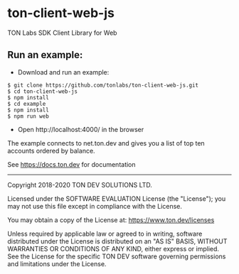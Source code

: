 # ton-client-web-js

TON Labs SDK Client Library for Web

## Run an example:
* Download and run an example:
```
$ git clone https://github.com/tonlabs/ton-client-web-js.git
$ cd ton-client-web-js
$ npm install
$ cd example
$ npm install
$ npm run web
```
* Open http://localhost:4000/ in the browser

The example connects to net.ton.dev and gives you a list of top ten accounts ordered by balance.

See https://docs.ton.dev for documentation

---
Copyright 2018-2020 TON DEV SOLUTIONS LTD.

Licensed under the SOFTWARE EVALUATION License (the "License"); you may not use
this file except in compliance with the License.

You may obtain a copy of the License at: https://www.ton.dev/licenses

Unless required by applicable law or agreed to in writing, software
distributed under the License is distributed on an "AS IS" BASIS,
WITHOUT WARRANTIES OR CONDITIONS OF ANY KIND, either express or implied.
See the License for the specific TON DEV software governing permissions and
limitations under the License.
